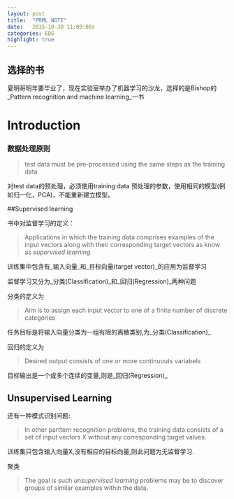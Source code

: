 ```yaml
---
layout: post
title:  "PRML NOTE"
date:   2015-10-30 11:09:00s
categories: EDG
highlight: true
---
```

## 选择的书

夏明哥明年要毕业了，现在实验室举办了机器学习的沙龙，选择的是Bishop的_Pattern recognition and machine learning_一书

[pic]: /images/PRML_cover.jpg

# Introduction
### 数据处理原则
> test data must be pre-processed using the same steps as the training data

对test data的预处理，必须使用training data 预处理的参数，使用相同的模型(例如归一化，PCA)，不能重新建立模型。

##Supervised learning

书中对监督学习的定义：
>Applications in which the training data comprises examples of the input vectors along with their corresponding target vectors as know as _supervised learning_

训练集中包含有_输入向量_和_目标向量(target vector)_的应用为监督学习

监督学习又分为_分类(Classification)_和_回归(Regression)_两种问题

分类的定义为
> Aim is to assign each input vector to one of a finite number of discrete categories

任务目标是将输入向量分类为一组有限的离散类别,为_分类(Classification)_

回归的定义为
>Desired output consists of one or more continuouts variabels

目标输出是一个或多个连续的变量,则是_回归(Regression)_

## Unsupervised Learning

还有一种模式识别问题:
> In other parttern recognition problems, the training data consists of a set of input vectors X without any corresponding target values.

训练集只包含输入向量X,没有相应的目标向量,则此问题为无监督学习.

聚类
>The goal is such _unsupervised learning_ problems may be to discover groups of similar examples within the data.



